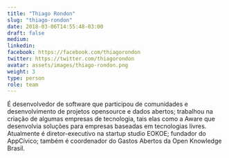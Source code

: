 ```yaml
---
title: "Thiago Rondon"
slug: "thiago-rondon"
date: 2018-03-06T14:55:48-03:00
draft: false
medium:
linkedin:
facebook: https://facebook.com/thiagorondon
twitter: https://twitter.com/thiagorondon
avatar: assets/images/thiago-rondon.png
weight: 3
type: person
role: team
---
```


É desenvolvedor de software que participou de comunidades e desenvolvimento de projetos opensource e dados abertos; trabalhou na criação de algumas empresas de tecnologia, tais elas como a Aware que desenvolvia soluções para empresas baseadas em tecnologias livres. Atualmente é diretor-executivo na startup studio EOKOE; fundador do AppCívico; também é coordenador do Gastos Abertos da Open Knowledge Brasil.
